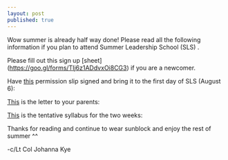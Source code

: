 ```yaml
---
layout: post
published: true
---
```

Wow summer is already half way done! 
Please read all the following information if you plan to attend Summer Leadership School (SLS) .

Please fill out this sign up [sheet] (https://goo.gl/forms/TIj6z1ADdvxOi8CG3) if you are a newcomer.

Have [this](https://drive.google.com/…/1ZPcrUIpAGj6EuA3lOueafti-TK…/view) permission slip signed and bring it to the first day of SLS (August 6):


[This](https://drive.google.com/…/1lc9Y_WZSe6cOH-apsXXYal_xRP…/view) is the letter to your parents:


[This](https://drive.google.com/…/1kxCW6gS3RJVpG6vIUrjTmjkqvz…/view) is the tentative syllabus for the two weeks:


Thanks for reading and continue to wear sunblock and enjoy the rest of summer ^^

-c/Lt Col Johanna Kye
